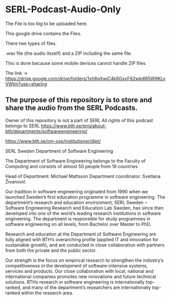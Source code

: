 # SERL-Podcast-Audio-Only
The File is too big to be uploaded here.

This google drive contains the Files.

There two types of files.

.wav file (the audio itsself) and a ZIP including the same file.

This is done because some mobile devices cannot handle ZIP files.

The link -> https://drive.google.com/drive/folders/1xh8qXwiC4k6GxvF62wkdl65W9KLyVWtm?usp=sharing

## The purpose of this repository is to store and share the audio from the SERL Podcasts.
Owner of this repository is not a part of SERL
All rights of this podcast belongs to SERL
https://www.bth.se/eng/about-bth/departments/softwareengineering/

https://www.bth.se/om-oss/institutioner/dipt/

SERL Sweden
Department of Software Engineering



The Department of Software Engineering belongs to the Faculty of Computing and consists of almost 50 people from 19 countries.

Head of Department: Michael Mattsson
Department coordinator: Svetlana Živanović​

Our tradition in software engineering originated from 1990 when we launched Sweden’s first education programme in software engineering. The department’s research and education environment, SERL Sweden ‒ Software Engineering Research and Education Lab Sweden, has since then developed into one of the world’s leading research institutions in software engineering. The department is responsible for study programmes in software engineering on all levels, from Bachelor over Master to PhD.

Research and education at the Department of Software Engineering are fully aligned with BTH’s overarching profile (applied IT and innovation for sustainable growth), and are conducted in close collaboration with partners from both the private and the public sector.

Our strength is the focus on empirical research to strengthen the industry’s competitiveness in the development of software-intensive systems, services and products. Our close collaboration with local, national and international companies promotes new innovations and future technical solutions. BTHs research in software engineering is internationally top-ranked, and many of the department’s researchers are internationally top-ranked within the research area.
